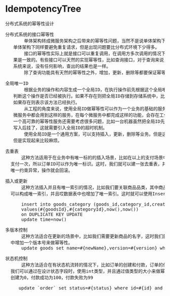 # IdempotencyTree
分布式系统的幂等性设计

<pre>
分布式系统的接口幂等性
       单体架构转成微服务架构之后带来的幂等性问题，当然不是说单体架构下没有这些问题，在
   单体架构下同样要避免重复请求，但是出现问题要比分布式环境下少得多。
       接口的幂等性实际上就是接口可以重复调用，在调用方多次调用的情况下，接口最终得到的结
   果是一致的。有些接口可以天然的实现幂等性，比如查询接口，对于查询来说，查询一次，两次对于
   系统来说，没有任何影响，查出的结果也是一样。
       除了查询功能具有天然的幂等性之外，增加，更新，删除等都要保证幂等性。
</pre>

<pre>
全局唯一ID
       根据业务的操作和内容生成一个全局ID，在执行操作前先根据这个全局唯一ID是否存在，来
   判断这个操作是否已经被执行。如果不存在则把全局ID存储到存储系统中，比如数据库，redis等
   如果存在则表示该方法已经执行。 
       从工程的角度来说，使用全局ID做幂等性可以作为一个业务的基础的服务存在，在很多的
   微服务中都会用到这样的服务，在每个微服务中都完成这样的功能，会存在工作量重复，另外打造
   一个高可靠的幂等性服务还需要考虑很多问题，比如一台机器虽然把全局ID先写入了存储，但是在
   写入后挂了，这就需要引入全局ID的超时机制。
       使用全局ID是一个通用方案，可以支持插入，更新，删除等业务。但是这个方案看起来很美，
   但是实现起来比较麻烦。 
</pre>

<pre>
去重表
      这种方法适用于在业务中有唯一标的的插入场景，比如在以上的支付场景中，如果一个订单只会
  支付一次，所以订单ID可以作为唯一标识。这时，我们就可以建一张去重表，并且把唯一标识作为索引。在我们的实现中，把创建支付单据和写入去重表放在一个事务中，如果重复创建，数据库会抛出
  唯一约束异常，操作就会回滚。
</pre>

<pre>
插入或更新
      这种方法插入并且有唯一索引的情况，比如我们要关联商品品类，其中商品的ID和品类的ID
  可以构成唯一索引，并且哎数据表中也增加了唯一索引。这时就可以使用InsertOrUpdate操作。

      insert into goods_category (goods_id,category_id,create_time,update_time)
      values(#{goodsId},#{categoryId},now(),now())
      on DUPLICATE KEY UPDATE
      update_time=now()
</pre>

<pre>
多版本控制
      这种方法适合在更新的场景中，比如我们需要更新商品的名字，这时我们就可以在更新的接口
  中增加一个版本号来做幂等性。
      update goods set name=#{newName},version=#{version} where id=#{id} and version<${version}
</pre>

<pre>
状态机控制
      这种方法适合在有状态机流转的情况下，比如订单的创建和付款，订单的付款肯定是在前，这时
  我们可以通过在设计状态字段时，使用int类型，并且通过值类型的大小来做幂等性，比如订单的
  创建为0，付款成功为100，付款失败为99

     update `order` set status=#{status} where id=#{id} and status<#{status}
</pre>
